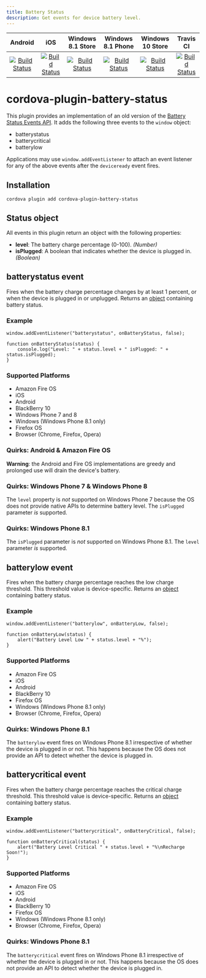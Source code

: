 ```yaml
---
title: Battery Status
description: Get events for device battery level.
---
```

<!--
# license: Licensed to the Apache Software Foundation (ASF) under one
#         or more contributor license agreements.  See the NOTICE file
#         distributed with this work for additional information
#         regarding copyright ownership.  The ASF licenses this file
#         to you under the Apache License, Version 2.0 (the
#         "License"); you may not use this file except in compliance
#         with the License.  You may obtain a copy of the License at
#
#           http://www.apache.org/licenses/LICENSE-2.0
#
#         Unless required by applicable law or agreed to in writing,
#         software distributed under the License is distributed on an
#         "AS IS" BASIS, WITHOUT WARRANTIES OR CONDITIONS OF ANY
#         KIND, either express or implied.  See the License for the
#         specific language governing permissions and limitations
#         under the License.
-->

|Android|iOS| Windows 8.1 Store | Windows 8.1 Phone | Windows 10 Store | Travis CI |
|:-:|:-:|:-:|:-:|:-:|:-:|
|[![Build Status](http://cordova-ci.cloudapp.net:8080/buildStatus/icon?job=cordova-periodic-build/PLATFORM=android,PLUGIN=cordova-plugin-battery-status)](http://cordova-ci.cloudapp.net:8080/job/cordova-periodic-build/PLATFORM=android,PLUGIN=cordova-plugin-battery-status/)|[![Build Status](http://cordova-ci.cloudapp.net:8080/buildStatus/icon?job=cordova-periodic-build/PLATFORM=ios,PLUGIN=cordova-plugin-battery-status)](http://cordova-ci.cloudapp.net:8080/job/cordova-periodic-build/PLATFORM=ios,PLUGIN=cordova-plugin-battery-status/)|[![Build Status](http://cordova-ci.cloudapp.net:8080/buildStatus/icon?job=cordova-periodic-build/PLATFORM=windows-8.1-store,PLUGIN=cordova-plugin-battery-status)](http://cordova-ci.cloudapp.net:8080/job/cordova-periodic-build/PLATFORM=windows-8.1-store,PLUGIN=cordova-plugin-battery-status/)|[![Build Status](http://cordova-ci.cloudapp.net:8080/buildStatus/icon?job=cordova-periodic-build/PLATFORM=windows-8.1-phone,PLUGIN=cordova-plugin-battery-status)](http://cordova-ci.cloudapp.net:8080/job/cordova-periodic-build/PLATFORM=windows-8.1-phone,PLUGIN=cordova-plugin-battery-status/)|[![Build Status](http://cordova-ci.cloudapp.net:8080/buildStatus/icon?job=cordova-periodic-build/PLATFORM=windows-10-store,PLUGIN=cordova-plugin-battery-status)](http://cordova-ci.cloudapp.net:8080/job/cordova-periodic-build/PLATFORM=windows-10-store,PLUGIN=cordova-plugin-battery-status/)|[![Build Status](https://travis-ci.org/apache/cordova-plugin-battery-status.svg?branch=master)](https://travis-ci.org/apache/cordova-plugin-battery-status)|

# cordova-plugin-battery-status

This plugin provides an implementation of an old version of the [Battery Status Events API][w3c_spec]. It adds the following three events to the `window` object:

* batterystatus
* batterycritical
* batterylow

Applications may use `window.addEventListener` to attach an event listener for any of the above events after the `deviceready` event fires.

## Installation

    cordova plugin add cordova-plugin-battery-status

## Status object

All events in this plugin return an object with the following properties:

- __level__: The battery charge percentage (0-100). _(Number)_
- __isPlugged__: A boolean that indicates whether the device is plugged in. _(Boolean)_

## batterystatus event

Fires when the battery charge percentage changes by at least 1 percent, or when the device is plugged in or unplugged. Returns an [object][status_object] containing battery status.

### Example

    window.addEventListener("batterystatus", onBatteryStatus, false);

    function onBatteryStatus(status) {
        console.log("Level: " + status.level + " isPlugged: " + status.isPlugged);
    }

### Supported Platforms

- Amazon Fire OS
- iOS
- Android
- BlackBerry 10
- Windows Phone 7 and 8
- Windows (Windows Phone 8.1 only)
- Firefox OS
- Browser (Chrome, Firefox, Opera)

### Quirks: Android &amp; Amazon Fire OS

**Warning**: the Android and Fire OS implementations are greedy and prolonged use will drain the device's battery.

### Quirks: Windows Phone 7 &amp; Windows Phone 8

The `level` property is _not_ supported on Windows Phone 7 because the OS does not provide native APIs to determine battery level. The `isPlugged` parameter _is_ supported.

### Quirks: Windows Phone 8.1

The `isPlugged` parameter is _not_ supported on Windows Phone 8.1. The `level` parameter _is_ supported.

## batterylow event

Fires when the battery charge percentage reaches the low charge threshold. This threshold value is device-specific. Returns an [object][status_object] containing battery status.

### Example

    window.addEventListener("batterylow", onBatteryLow, false);

    function onBatteryLow(status) {
        alert("Battery Level Low " + status.level + "%");
    }

### Supported Platforms

- Amazon Fire OS
- iOS
- Android
- BlackBerry 10
- Firefox OS
- Windows (Windows Phone 8.1 only)
- Browser (Chrome, Firefox, Opera)

### Quirks: Windows Phone 8.1

The `batterylow` event fires on Windows Phone 8.1 irrespective of whether the device is plugged in or not. This happens because the OS does not provide an API to detect whether the device is plugged in.

## batterycritical event

Fires when the battery charge percentage reaches the critical charge threshold. This threshold value is device-specific. Returns an [object][status_object] containing battery status.

### Example

    window.addEventListener("batterycritical", onBatteryCritical, false);

    function onBatteryCritical(status) {
        alert("Battery Level Critical " + status.level + "%\nRecharge Soon!");
    }

### Supported Platforms

- Amazon Fire OS
- iOS
- Android
- BlackBerry 10
- Firefox OS
- Windows (Windows Phone 8.1 only)
- Browser (Chrome, Firefox, Opera)

### Quirks: Windows Phone 8.1

The `batterycritical` event fires on Windows Phone 8.1 irrespective of whether the device is plugged in or not. This happens because the OS does not provide an API to detect whether the device is plugged in.

[w3c_spec]: http://www.w3.org/TR/2011/WD-battery-status-20110915/
[status_object]: #status-object
